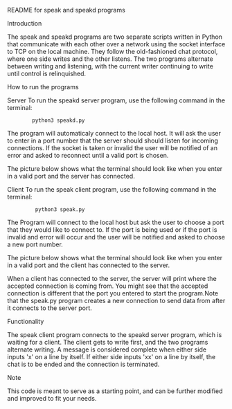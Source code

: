 README for speak and speakd programs

Introduction

The speak and speakd programs are two separate scripts written in Python that communicate with each other over a network using the socket interface to TCP on the local machine. They follow the old-fashioned chat protocol, where one side writes and the other listens. The two programs alternate between writing and listening, with the current writer continuing to write until control is relinquished. 

How to run the programs


Server
To run the speakd server program, use the following command in the terminal:

            python3 speakd.py

The program will automaticaly connect to the local host. It will ask the user to enter in a port number that the server should  should listen for incoming connections. If the socket is taken or invalid the user will be notified of an error and asked to reconnect until a valid port is chosen.

The picture below shows what the terminal should look like when you enter in a valid port and the server has connected. 


<!--<img width = "153" alt = "Click for Photo" src = "https://imgur.com/a/j2fBtxC"> -->


Client
To run the speak client program, use the following command in the terminal:

             python3 speak.py

The Program will connect to the local host but ask the user to choose a port that they would like to connect to. If the port is being used or if the port is invalid and error will occur and the user will be notified and asked to choose a new port number. 

The picture below shows what the terminal should look like when you enter in a valid port and the client has connected to the server.

<!--<img width = "153" alt = "Click for Photo" src = "https://imgur.com/gallery/fsdRccF"> -->

When a client has connected to the server, the server will print where the accepted connection is coming from. You might see that the accepted connection is different that the port you entered to start the program.Note that the speak.py program creates a new connection to send data from after it connects to the server port.

<!-- <img width = "153" alt = "Photo of terminal running speakd" src = "https://imgur.com/gallery/W8UnEdU"> -->

Functionality

The speak client program connects to the speakd server program, which is waiting for a client. The client gets to write first, and the two programs alternate writing. A message is considered complete when either side inputs 'x' on a line by itself. If either side inputs 'xx' on a line by itself, the chat is to be ended and the connection is terminated.


Note

This code is meant to serve as a starting point, and can be further modified and improved to fit your needs.


